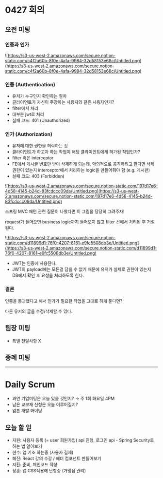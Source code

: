 # 0427 회의

## 오전 미팅

### 인증과 인가

![https://s3-us-west-2.amazonaws.com/secure.notion-static.com/c4f2a60b-8f0e-4afa-9984-32d58153e68c/Untitled.png](https://s3-us-west-2.amazonaws.com/secure.notion-static.com/c4f2a60b-8f0e-4afa-9984-32d58153e68c/Untitled.png)

### 인증 (Authentication)

- 유저가 누구인지 확인하는 절차
- 클라이언트가 자신이 주장하는 사용자와 같은 사용자인가?
- filter에서 처리
- 대부분 jwt로 처리
- 실패 코드: 401 (Unauthorized)

### 인가 (Authorization)

- 유저에 대한 권한을 허락하는 것
- 클라이언트가 하고자 하는 작업이 해당 클라이언트에게 허가된 작업인가?
- filter 혹은 interceptor
- FE에서 게시글 번호만 받아 삭제하게 되는데, 악의적으로 공격하려고 한다면 삭제 권한이 있는지 interceptor에서 처리하는 logic을 만들어줘야 함 (e.g. 게시판)
- 실패 코드: 403 (Forbidden)

![https://s3-us-west-2.amazonaws.com/secure.notion-static.com/197d17e6-4d58-4145-b24d-83fcdccc09da/Untitled.png](https://s3-us-west-2.amazonaws.com/secure.notion-static.com/197d17e6-4d58-4145-b24d-83fcdccc09da/Untitled.png)

스프링 MVC 패턴 관련 질문이 나왔다면 이 그림을 당당히 그려주자!

request가 들어오면 business logic까지 들어오지 않고 filter 선에서 처리된 후 거절된다.

![https://s3-us-west-2.amazonaws.com/secure.notion-static.com/d11899d1-76f0-4207-8161-e9fc5508db3e/Untitled.png](https://s3-us-west-2.amazonaws.com/secure.notion-static.com/d11899d1-76f0-4207-8161-e9fc5508db3e/Untitled.png)

- JWT는 인증에 사용된다.
- JWT의 payload에는 모든걸 담을 수 없기 때문에 유저가 실제로 권한이 있는지 DB에서 확인 후 요청을 처리하도록 한다.

### 결론

인증을 통과했다고 해서 인가가 필요한 작업을 그대로 하게 둔다면?

다른 유저의 글을 수정/삭제할 수 있다.

## 팀장 미팅

- 특별 전달사항 X

## 종례 미팅

---

# Daily Scrum

- 과연 기업미팅은 오늘 있을 것인지? → 주 1회 화요일 4PM
- 남은 교보재 신청은 오늘 이루어질지?
- 암튼 개발 화이팅

## 오늘 할 일

- 지원: 사용자 등록 (= user 회원가입) api 진행, 로그인 api - Spring Security로 하는 법 알아보기
- 현수: 앱 기초 하는중 (사용자 결제)
- 혜진: React 강의 수강 / 헤더 컴포넌트 만들어보기
- 지환: 준비, 체인코드 작성
- 정훈: 앱 CSS적용에 난항중 (가맹점 관리)
